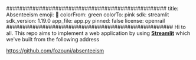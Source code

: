 #################################################
title: Absenteeism
emoji: 🐠
colorFrom: green
colorTo: pink
sdk: streamlit
sdk_version: 1.19.0
app_file: app.py
pinned: false
license: openrail
###################################################
Hi to all. This repo aims to implement a web application by using **[Streamlit](https://streamlit.io/)** which we've built from the following address 

https://github.com/fozouni/absenteeism 

